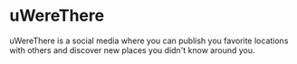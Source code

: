 # uWereThere
uWereThere is a social media where you can publish you favorite locations with others and discover new places you didn't know around you.

